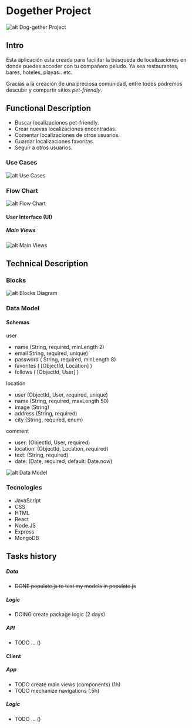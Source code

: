 # Dogether Project

![alt Dog-gether Project](https://media0.giphy.com/media/5pYo6sWTaoHs7pnXaK/giphy.gif?cid=ecf05e475dzgtn4gqkcc849f32q63an7w4t49h06wpr0jpm4&rid=giphy.gif&ct=g)

## Intro

Esta aplicación esta creada para facilitar la búsqueda de localizaciones en donde puedes acceder con tu compañero peludo. Ya sea restaurantes, bares, hoteles, playas.. etc.

Gracias a la creación de una preciosa comunidad, entre todos podremos descubir y compartir sitios *pet-friendly*.

## Functional Description

- Buscar localizaciones pet-friendly.
- Crear nuevas localizaciones encontradas.
- Comentar localizaciones de otros usuarios.
- Guardar localizaciones favoritas.
- Seguir a otros usuarios.

### Use Cases

![alt Use Cases](./images/use-cases.png)

### Flow Chart

![alt Flow Chart](./images/flow-chart.png)

#### User Interface (UI)

##### Main Views

![alt Main Views](./images/main-views2.png)

## Technical Description

### Blocks

![alt Blocks Diagram](./images/block-diagram.png)

### Data Model

#### Schemas
user
- name (String, required, minLength 2)
- email String, required, unique)
- password ( String, required, minLength 8)
- favorites ( [ObjectId, Location] )  
- follows ( [ObjectId, User] )

location
- user (ObjectId, User, required, unique)
- name (String, required, maxLength 50)
- image (String)
- address (String, required)
- city (String, required, enum)

comment
- user: (ObjectId, User, required)
- location: (ObjectId, Location, required)
- text: (String, required)
- date: (Date, required, default: Date.now)
   
![alt Data Model](./images/data-model.png)

### Tecnologies

- JavaScript
- CSS
- HTML
- React
- Node.JS
- Express
- MongoDB



## Tasks history

##### Data

- ~~DONE populate.js to test my models in populate.js~~

##### Logic

- DOING create package logic (2 days)

##### API

- TODO ... ()

#### Client

##### App

- TODO create main views (components) (1h)
- TODO mechanize navigations (.5h)

##### Logic

- TODO ... ()
